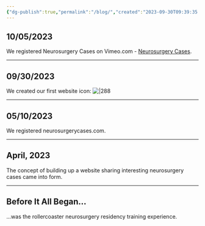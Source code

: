 ```yaml
---
{"dg-publish":true,"permalink":"/blog/","created":"2023-09-30T09:39:35.000-07:00","updated":"2023-10-07T12:25:56.000-07:00"}
---
```


## 10/05/2023
We registered Neurosurgery Cases on Vimeo.com - [Neurosurgery Cases](https://vimeo.com/neurosurgerycases).

---

## 09/30/2023

We created our first website icon:
![|288](https://i.imgur.com/JrGHyGc.jpg)

---

## 05/10/2023

We registered neurosurgerycases.com.

---

## April, 2023

The concept of building up a website sharing interesting neurosurgery cases came into form. 

---

## Before It All Began...

...was the rollercoaster neurosurgery residency training experience.
